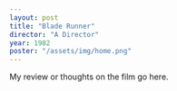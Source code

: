 ```yaml
---
layout: post
title: "Blade Runner"
director: "A Director"
year: 1982
poster: "/assets/img/home.png"
---
```


My review or thoughts on the film go here.
